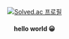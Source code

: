 <div align="center"

</div>

[![Solved.ac
프로필](http://mazassumnida.wtf/api/v2/generate_badge?boj=choi_mung)](https://solved.ac/choi_mung)


#### hello world 😀
